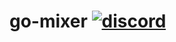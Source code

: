 # go-mixer [![discord](https://discordapp.com/api/guilds/208605007744860163/widget.png)](https://discord.gg/QB7aUFS)
